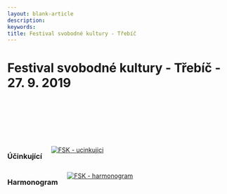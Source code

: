 ```yaml
---
layout: blank-article
description: 
keywords: 
title: Festival svobodné kultury - Třebíč
---
```


<div class="pce-hero pce-hero--entry">
    <div class="pce-hero__content">
      <h1 class="c-page-title">Festival svobodné kultury - Třebíč - 27. 9. 2019</h1><br><br>
      <h2 class="t-h4-alt">          
      </h2>
    </div>
</div>
<br>
<br>
<div class="o-section">
  <div class="row">
    <div class="columns medium-6">
      <div class="o-section-header o-section-header--bordered">
        <h3 class="o-section__heading t-h4-alt">Účinkující</h3>
      </div>
      <a href="https://vysocina.pirati.cz/cinnost/fsk/trebic/ucinkujici.html"><img src="https://raw.githubusercontent.com/pirati-web/vysocina.pirati.cz/master/assets/img/fsk/ucinkujici.png" alt="FSK - ucinkujici" style="margin:10px 0px"></a>
    </div>
    <div class="columns medium-6">
      <div class="o-section-header o-section-header--bordered">
        <h3 class="o-section__heading t-h4-alt">Harmonogram</h3>
      </div>
      <a href="https://vysocina.pirati.cz/cinnost/fsk/trebic/harmonogram.html"><img src="https://raw.githubusercontent.com/pirati-web/vysocina.pirati.cz/master/assets/img/fsk/harmonogram.png" alt="FSK - harmonogram" style="margin:10px 0px"></a>
    </div>    
  </div>
</div>
